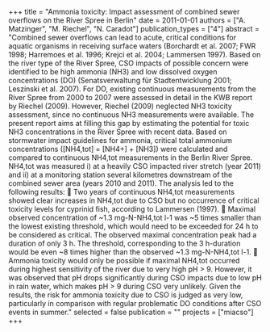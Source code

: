 +++
title = "Ammonia toxicity: Impact assessment of combined sewer overflows on the River Spree in Berlin"
date = 2011-01-01
authors = ["A. Matzinger", "M. Riechel", "N. Caradot"]
publication_types = ["4"]
abstract = "Combined sewer overflows can lead to acute, critical conditions for aquatic organisms in receiving surface waters (Borchardt et al. 2007; FWR 1998; Harremoes et al. 1996; Krejci et al. 2004; Lammersen 1997). Based on the river type of the River Spree, CSO impacts of possible concern were identified to be high ammonia (NH3) and low dissolved oxygen concentrations (DO) (Senatsverwaltung für Stadtentwicklung 2001; Leszinski et al. 2007). For DO, existing continuous measurements from the River Spree from 2000 to 2007 were assessed in detail in the KWB report by Riechel (2009). However, Riechel (2009) neglected NH3 toxicity assessment, since no continuous NH3 measurements were available. The present report aims at filling this gap by estimating the potential for toxic NH3 concentrations in the River Spree with recent data. Based on stormwater impact guidelines for ammonia, critical total ammonium concentrations ([NH4,tot] = [NH4+] + [NH3]) were calculated and compared to continuous NH4,tot measurements in the Berlin River Spree. NH4,tot was measured i) at a heavily CSO impacted river stretch (year 2011) and ii) at a monitoring station several kilometres downstream of the combined sewer area (years 2010 and 2011). The analysis led to the following results:    Two years of continuous NH4,tot measurements showed clear increases in NH4,tot due to CSO but no occurrence of critical toxicity levels for cyprinid fish, according to Lammersen (1997).    Maximal observed concentration of ~1.3 mg-N-NH4,tot l-1 was ~5 times smaller than the lowest existing threshold, which would need to be exceeded for 24 h to be considered as critical. The observed maximal concentration peak had a duration of only 3 h. The threshold, corresponding to the 3 h-duration would be even ~8 times higher than the observed ~1.3 mg-N-NH4,tot l-1.    Ammonia toxicity would only be possible if maximal NH4,tot occurred during highest sensitivity of the river due to very high pH > 9. However, it was observed that pH drops significantly during CSO impacts due to low pH in rain water, which makes pH > 9 during CSO very unlikely. Given the results, the risk for ammonia toxicity due to CSO is judged as very low, particularly in comparison with regular problematic DO conditions after CSO events in summer."
selected = false
publication = ""
projects = ["miacso"]
+++

